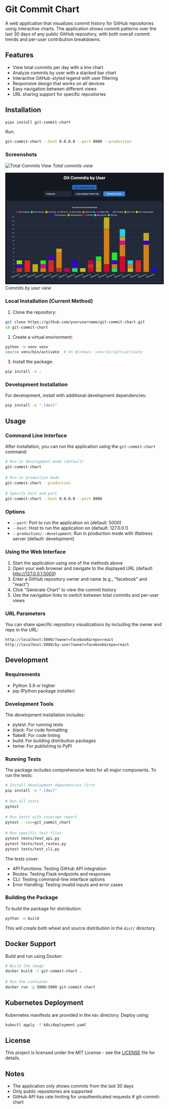 # Git Commit Chart

A web application that visualizes commit history for GitHub repositories using interactive charts. The application shows commit patterns over the last 30 days of any public GitHub repository, with both overall commit trends and per-user contribution breakdowns.

## Features

- View total commits per day with a line chart
- Analyze commits by user with a stacked bar chart
- Interactive GitHub-styled legend with user filtering
- Responsive design that works on all devices
- Easy navigation between different views
- URL sharing support for specific repositories

## Installation

```sh
pipx install git-commit-chart
```

Run:
```sh
git-commit-chart --host 0.0.0.0 --port 8000 --production
```

### Screenshots

![Total Commits View](./screenshots/1.png.png)
*Total commits view*

![Commits by User View](./screenshots/2.png)
*Commits by user view*

### Local Installation (Current Method)

1. Clone the repository:
```bash
git clone https://github.com/yourusername/git-commit-chart.git
cd git-commit-chart
```

2. Create a virtual environment:
```bash
python -m venv venv
source venv/bin/activate  # On Windows: venv\Scripts\activate
```

3. Install the package:
```bash
pip install -e .
```

### Development Installation

For development, install with additional development dependencies:
```bash
pip install -e ".[dev]"
```

## Usage

### Command Line Interface

After installation, you can run the application using the `git-commit-chart` command:

```bash
# Run in development mode (default)
git-commit-chart

# Run in production mode
git-commit-chart --production

# Specify host and port
git-commit-chart --host 0.0.0.0 --port 8000
```

### Options

- `--port`: Port to run the application on (default: 5000)
- `--host`: Host to run the application on (default: 127.0.0.1)
- `--production/--development`: Run in production mode with Waitress server (default: development)

### Using the Web Interface

1. Start the application using one of the methods above
2. Open your web browser and navigate to the displayed URL (default: http://127.0.0.1:5000)
3. Enter a GitHub repository owner and name (e.g., "facebook" and "react")
4. Click "Generate Chart" to view the commit history
5. Use the navigation links to switch between total commits and per-user views

### URL Parameters

You can share specific repository visualizations by including the owner and repo in the URL:

```
http://localhost:5000/?owner=facebook&repo=react
http://localhost:5000/by-user?owner=facebook&repo=react
```

## Development

### Requirements

- Python 3.9 or higher
- pip (Python package installer)

### Development Tools

The development installation includes:
- pytest: For running tests
- black: For code formatting
- flake8: For code linting
- build: For building distribution packages
- twine: For publishing to PyPI

### Running Tests

The package includes comprehensive tests for all major components. To run the tests:

```bash
# Install development dependencies first
pip install -e ".[dev]"

# Run all tests
pytest

# Run tests with coverage report
pytest --cov=git_commit_chart

# Run specific test files
pytest tests/test_api.py
pytest tests/test_routes.py
pytest tests/test_cli.py
```

The tests cover:
- API Functions: Testing GitHub API integration
- Routes: Testing Flask endpoints and responses
- CLI: Testing command-line interface options
- Error Handling: Testing invalid inputs and error cases

### Building the Package

To build the package for distribution:
```bash
python -m build
```

This will create both wheel and source distribution in the `dist/` directory.

## Docker Support

Build and run using Docker:

```bash
# Build the image
docker build -t git-commit-chart .

# Run the container
docker run -p 5000:5000 git-commit-chart
```

## Kubernetes Deployment

Kubernetes manifests are provided in the `k8s` directory. Deploy using:

```bash
kubectl apply -f k8s/deployment.yaml
```

## License

This project is licensed under the MIT License - see the [LICENSE](LICENSE) file for details.

## Notes

- The application only shows commits from the last 30 days
- Only public repositories are supported
- GitHub API has rate limiting for unauthenticated requests # git-commit-chart
